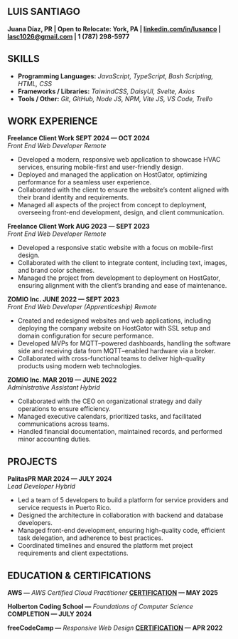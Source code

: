 **LUIS SANTIAGO**  
---

**Juana Díaz, PR    |    Open to Relocate: York, PA    |    [linkedin.com/in/lusanco](http://linkedin.com/in/lusanco/)    |    [lasc1026@gmail.com](mailto:lasc1026@gmail.com)    |    1 (787) 298-5977**

**SKILLS**  
---

* **Programming Languages:**						*JavaScript, TypeScript, Bash Scripting, HTML, CSS*  
* **Frameworks / Libraries:**						*TaiwindCSS, DaisyUI, Svelte, Axios*  
* **Tools / Other:**							*Git, GitHub, Node JS, NPM, Vite JS, VS Code, Trello*

**WORK EXPERIENCE**  
---

**Freelance Client Work										SEPT 2024 — OCT 2024**  
*Front End Web Developer										Remote*

* Developed a modern, responsive web application to showcase HVAC services, ensuring mobile-first and user-friendly design.  
* Deployed and managed the application on HostGator, optimizing performance for a seamless user experience.  
* Collaborated with the client to ensure the website’s content aligned with their brand identity and requirements.  
* Managed all aspects of the project from concept to deployment, overseeing front-end development, design, and client communication.

**Freelance Client Work										AUG 2023 — SEPT 2023**  
*Front End Web Developer										Remote*

* Developed a responsive static website with a focus on mobile-first design.   
* Collaborated with the client to integrate content, including text, images, and brand color schemes.  
* Managed the project from development to deployment on HostGator, ensuring alignment with the client’s branding and ease of maintenance. 

**ZOMIO Inc.											JUNE 2022 — SEPT 2023**  
*Front End Web Developer (Apprenticeship)								Remote*

* Created and redesigned websites and web applications, including deploying the company website on HostGator with SSL setup and domain configuration for secure performance.   
* Developed MVPs for MQTT–powered dashboards, handling the software side and receiving data from MQTT–enabled hardware via a broker.   
* Collaborated with cross-functional teams to deliver high-quality products using modern web technologies.

**ZOMIO Inc. 											MAR 2019 — JUNE 2022**  
*Administrative Assistant										Hybrid*

* Collaborated with the CEO on organizational strategy and daily operations to ensure efficiency.  
* Managed executive calendars, prioritized tasks, and facilitated communications across teams.  
* Handled financial documentation, maintained records, and performed minor accounting duties.

**PROJECTS**  
---

**PalitasPR											MAR 2024 — JULY 2024**  
*Lead Developer											Hybrid*

* Led a team of 5 developers to build a platform for service providers and service requests in Puerto Rico.   
* Designed the architecture in collaboration with backend and database developers.   
* Managed front-end development, ensuring high-quality code, efficient task delegation, and adherence to best practices.  
* Coordinated timelines and ensured the platform met project requirements and client expectations.

   
**EDUCATION & CERTIFICATIONS**  
---

**AWS —** *AWS Certified Cloud Practitioner*							**[CERTIFICATION](https://cp.certmetrics.com/amazon/en/public/verify/credential/cac48efa5fa04cee91ef6f372de23518) — MAY 2025**

**Holberton Coding School —** *Foundations of Computer Science*				**COMPLETION  — JULY 2024**

**freeCodeCamp —** *Responsive Web Design*							**[CERTIFICATION](https://www.freecodecamp.org/certification/fcc97f86d3b-c433-4dce-9c8b-f8d071526a04/responsive-web-design) — APR 2022**